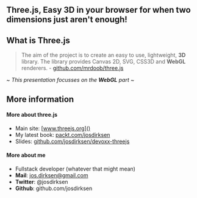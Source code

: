 ## **Three.js**, Easy **3D** in your browser for when **two dimensions** just aren't **enough!**


## What is **Three.js**

> The aim of the project is to create an easy to use, lightweight, **3D** library. The library provides Canvas 2D, SVG, 
> CSS3D and **WebGL** renderers. - [github.com/mrdoob/three.js]()

*~ This presentation focusses on the **WebGL** part ~*


## More information

#### More about three.js  <!-- .element: style="text-align: left" -->
  - Main site: [www.threejs.org]()
  - My latest book: [packt.com/josdirksen]()
  - Slides: [github.com/josdirksen/devoxx-threejs]()

#### More about me <!-- .element: style="text-align: left; margin-top: 10px" -->
  - Fullstack developer (whatever that might mean)
  - **Mail**: jos.dirksen@gmail.com
  - **Twitter**: @josdirksen
  - **Github**: github.com/josdirksen
